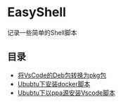 # EasyShell

记录一些简单的Shell脚本

## 目录
* [将VsCode的Deb包转换为pkg包](/shell/vscode-deb2pkg.sh)
* [Ububtu下安装docker脚本](/shell/ubuntu-install-docker.sh)
* [Ububtu下以ppa源安装Vscode脚本](/shell/ubuntu-install-vscode-ppa.sh)
